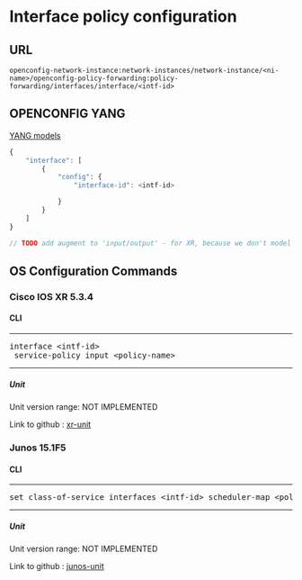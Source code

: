 # Interface policy configuration

## URL

```
openconfig-network-instance:network-instances/network-instance/<ni-name>/openconfig-policy-forwarding:policy-forwarding/interfaces/interface/<intf-id>
```

## OPENCONFIG YANG

[YANG models](https://github.com/FRINXio/openconfig/tree/master/interfaces/src/main/yang)

```javascript
{
    "interface": [
        {
            "config": {
                "interface-id": <intf-id>

            }
        }
    ]
}

// TODO add augment to 'input/output' - for XR, because we don't model policy
```

## OS Configuration Commands

### Cisco IOS XR 5.3.4

#### CLI

---
<pre>
interface &lt;intf-id&gt;
 service-policy input &lt;policy-name&gt;
</pre>
---

##### Unit

Unit version range: NOT IMPLEMENTED

Link to github : [xr-unit]()

### Junos 15.1F5

#### CLI

---
<pre>
set class-of-service interfaces &lt;intf-id&gt; scheduler-map &lt;policy-name&gt;
</pre>
---

##### Unit

Unit version range: NOT IMPLEMENTED

Link to github : [junos-unit]()
